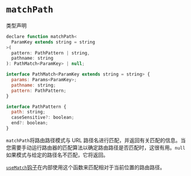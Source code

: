 # `matchPath`

类型声明

```javascript
declare function matchPath<
  ParamKey extends string = string
>(
  pattern: PathPattern | string,
  pathname: string
): PathMatch<ParamKey> | null;

interface PathMatch<ParamKey extends string = string> {
  params: Params<ParamKey>;
  pathname: string;
  pattern: PathPattern;
}

interface PathPattern {
  path: string;
  caseSensitive?: boolean;
  end?: boolean;
}
```

`matchPath`将路由路径模式与 URL 路径名进行匹配，并返回有关匹配的信息。当您需要手动运行路由器的匹配算法以确定路由路径是否匹配时，这很有用。`null`如果模式与给定的路径名不匹配，它将返回。

[`useMatch`钩子](https://reactrouter.com/en/main/hooks/use-match)在内部使用这个函数来匹配相对于当前位置的路由路径。